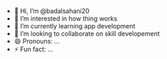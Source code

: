 - 👋 Hi, I’m @badalsahani20
- 👀 I’m interested in how thing works
- 🌱 I’m currently learning app development
- 💞️ I’m looking to collaborate on skill developement
- 😄 Pronouns: ...
- ⚡ Fun fact: ...

<!---
badalsahani20/badalsahani20 is a ✨ special ✨ repository because its `README.md` (this file) appears on your GitHub profile.
You can click the Preview link to take a look at your changes.
--->
